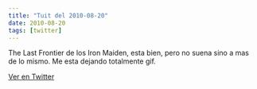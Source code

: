 ```yaml
---
title: "Tuit del 2010-08-20"
date: 2010-08-20
tags: [twitter]
---
```


The Last Frontier de los Iron Maiden, esta bien, pero no suena sino a mas de lo mismo. Me esta dejando totalmente gif.



[Ver en Twitter](https://twitter.com/i/web/status/21659566898)
